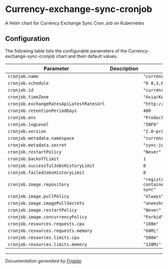 
Currency-exchange-sync-cronjob
===========

A Helm chart for Currency Exchange Sync Cron Job on Kubernetes


## Configuration

The following table lists the configurable parameters of the Currency-exchange-sync-cronjob chart and their default values.

| Parameter                | Description             | Default        |
| ------------------------ | ----------------------- | -------------- |
| `cronjob.name` |  | `"currency-exchange-rates-sync"` |
| `cronjob.schedule` |  | `"0 0,3,6,9,12,15,18,21 * * *"` |
| `cronjob.id` |  | `"currency-exchange-rates-sync"` |
| `cronjob.timeZone` |  | `"Asia/Kolkata"` |
| `cronjob.exchangeRatesApiLatestRatesUrl` |  | `"http://api.exchangeratesapi.io/v1/latest"` |
| `cronjob.retentionPeriodDays` |  | `400` |
| `cronjob.env` |  | `"Production"` |
| `cronjob.logLevel` |  | `"INFO"` |
| `cronjob.version` |  | `"2.0-prod"` |
| `cronjob.metadata.namespace` |  | `"currency-exchange-sync"` |
| `cronjob.metadata.secret` |  | `"sync-job"` |
| `cronjob.restartPolicy` |  | `"Never"` |
| `cronjob.backoffLimit` |  | `1` |
| `cronjob.successfulJobsHistoryLimit` |  | `8` |
| `cronjob.failedJobsHistoryLimit` |  | `8` |
| `cronjob.image.repository` |  | `"registry.digitalocean.com/aneeshneelam-container-registry-sfo3/currency-exchange-sync"` |
| `cronjob.image.pullPolicy` |  | `"Always"` |
| `cronjob.image.imagePullSecrets` |  | `"aneeshneelam-container-registry-sfo3"` |
| `cronjob.image.restartPolicy` |  | `"Never"` |
| `cronjob.image.concurrencyPolicy` |  | `"Forbid"` |
| `cronjob.resources.requests.cpu` |  | `"100m"` |
| `cronjob.resources.requests.memory` |  | `"64Mi"` |
| `cronjob.resources.limits.cpu` |  | `"500m"` |
| `cronjob.resources.limits.memory` |  | `"128Mi"` |



---
_Documentation generated by [Frigate](https://frigate.readthedocs.io)._

